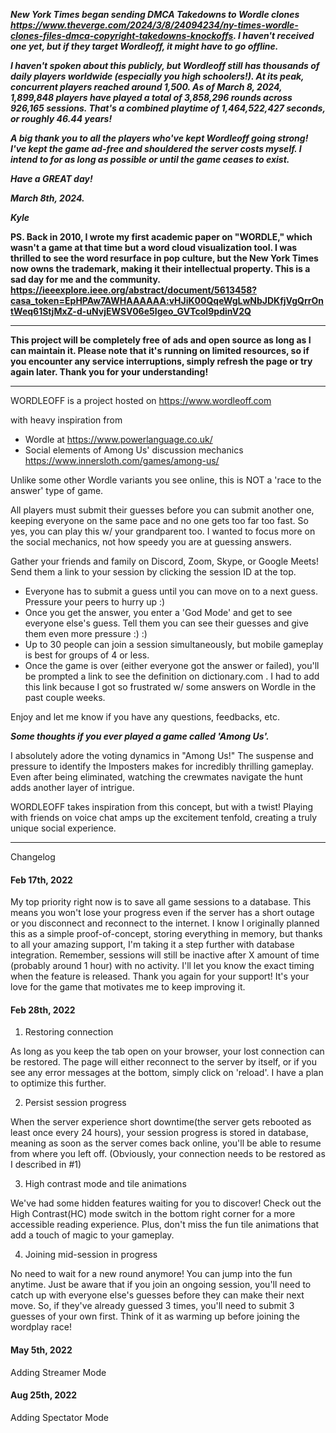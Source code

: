 ***New York Times began sending DMCA Takedowns to Wordle clones https://www.theverge.com/2024/3/8/24094234/ny-times-wordle-clones-files-dmca-copyright-takedowns-knockoffs. I haven't received one yet, but if they target Wordleoff, it might have to go offline.***

***I haven't spoken about this publicly, but Wordleoff still has thousands of daily players worldwide (especially you high schoolers!). At its peak, concurrent players reached around 1,500. As of March 8, 2024, 1,899,848 players have played a total of 3,858,296 rounds across 926,165 sessions. That's a combined playtime of 1,464,522,427 seconds, or roughly 46.44 years!***

***A big thank you to all the players who've kept Wordleoff going strong! I've kept the game ad-free and shouldered the server costs myself. I intend to for as long as possible or until the game ceases to exist.***

***Have a GREAT day!***

***March 8th, 2024.***

***Kyle***

**PS. Back in 2010, I wrote my first academic paper on "WORDLE," which wasn't a game at that time but a word cloud visualization tool. I was thrilled to see the word resurface in pop culture, but the New York Times now owns the trademark, making it their intellectual property. This is a sad day for me and the community. https://ieeexplore.ieee.org/abstract/document/5613458?casa_token=EpHPAw7AWHAAAAAA:vHJiK00QqeWgLwNbJDKfjVgQrrOntWeq61StjMxZ-d-uNvjEWSV06e5Igeo_GVTcoI9pdinV2Q**

***
**This project will be completely free of ads and open source as long as I can maintain it. Please note that it's running on limited resources, so if you encounter any service interruptions, simply refresh the page or try again later. Thank you for your understanding!**
***

WORDLEOFF is a project hosted on
https://www.wordleoff.com

with heavy inspiration from
- Wordle at https://www.powerlanguage.co.uk/
- Social elements of Among Us' discussion mechanics  https://www.innersloth.com/games/among-us/

Unlike some other Wordle variants you see online, this is NOT a 'race to the answer' type of game.

All players must submit their guesses before you can submit another one, keeping everyone on the same pace and no one gets too far too fast. So yes, you can play this w/ your grandparent too. I wanted to focus more on the social mechanics, not how speedy you are at guessing answers.

Gather your friends and family on Discord, Zoom, Skype, or Google Meets! Send them a link to your session by clicking the session ID at the top.
- Everyone has to submit a guess until you can move on to a next guess. Pressure your peers to hurry up :)
- Once you get the answer, you enter a 'God Mode' and get to see everyone else's guess. Tell them you can see their guesses and give them even more pressure :) :)
- Up to 30 people can join a session simultaneously, but mobile gameplay is best for groups of 4 or less.
- Once the game is over (either everyone got the answer or failed), you'll be prompted a link to see the definition on dictionary.com . I had to add this link because I got so frustrated w/ some answers on Wordle in the past couple weeks.

Enjoy and let me know if you have any questions, feedbacks, etc.

***Some thoughts if you ever played a game called 'Among Us'.***

I absolutely adore the voting dynamics in "Among Us!" The suspense and pressure to identify the Imposters makes for incredibly thrilling gameplay. Even after being eliminated, watching the crewmates navigate the hunt adds another layer of intrigue.

WORDLEOFF takes inspiration from this concept, but with a twist! Playing with friends on voice chat amps up the excitement tenfold, creating a truly unique social experience.


***
Changelog

#### Feb 17th, 2022
My top priority right now is to save all game sessions to a database. This means you won't lose your progress even if the server has a short outage or you disconnect and reconnect to the internet. I know I originally planned this as a simple proof-of-concept, storing everything in memory, but thanks to all your amazing support, I'm taking it a step further with database integration. Remember, sessions will still be inactive after X amount of time (probably around 1 hour) with no activity. I'll let you know the exact timing when the feature is released. Thank you again for your support! It's your love for the game that motivates me to keep improving it.

#### Feb 28th, 2022
1. Restoring connection

As long as you keep the tab open on your browser, your lost connection can be restored. The page will either reconnect to the server by itself, or if you see any error messages at the bottom, simply click on 'reload'. I have a plan to optimize this further.

2. Persist session progress

When the server experience short downtime(the server gets rebooted as least once every 24 hours), your session progress is stored in database, meaning as soon as the server comes back online, you'll be able to resume from where you left off. (Obviously, your connection needs to be restored as I described in #1)

3. High contrast mode and tile animations

We've had some hidden features waiting for you to discover! Check out the High Contrast(HC) mode switch in the bottom right corner for a more accessible reading experience. Plus, don't miss the fun tile animations that add a touch of magic to your gameplay.

4. Joining mid-session in progress

No need to wait for a new round anymore! You can jump into the fun anytime. Just be aware that if you join an ongoing session, you'll need to catch up with everyone else's guesses before they can make their next move. So, if they've already guessed 3 times, you'll need to submit 3 guesses of your own first. Think of it as warming up before joining the wordplay race!

#### May 5th, 2022

Adding Streamer Mode

#### Aug 25th, 2022

Adding Spectator Mode
